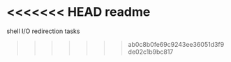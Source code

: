 <<<<<<< HEAD
readme
=======
shell I/O redirection tasks
>>>>>>> ab0c8b0fe69c9243ee36051d3f9de02c1b9bc817
